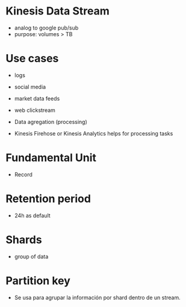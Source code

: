 # Kinesis Data Stream
- analog to google pub/sub
- purpose: volumes > TB

# Use cases
- logs
- social media
- market data feeds
- web clickstream

- Data agregation (processing)
- Kinesis Firehose or Kinesis Analytics helps for processing tasks

# Fundamental Unit
- Record

# Retention period
- 24h as default

# Shards
- group of data

# Partition key
- Se usa para agrupar la información por shard dentro de un stream.